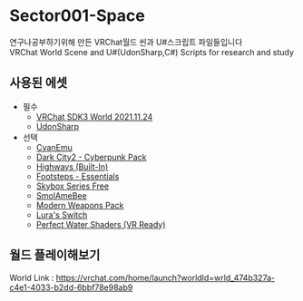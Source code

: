 # Sector001-Space

연구나공부하기위해 만든 VRChat월드 씬과 U#스크립트 파일들입니다  
VRChat World Scene and U#(UdonSharp,C#) Scripts for research and study

## 사용된 에셋
* 필수
  * [VRChat SDK3 World 2021.11.24](https://vrchat.com/home/download)
  * [UdonSharp](https://github.com/vrchat-community/UdonSharp)
* 선택
  * [CyanEmu](https://github.com/CyanLaser/CyanEmu)
  * [Dark City2 - Cyberpunk Pack](https://assetstore.unity.com/packages/3d/environments/sci-fi/dark-city2-cyberpunk-pack-133817)
  * [Highways (Built-In)](https://assetstore.unity.com/packages/3d/props/exterior/highways-built-in-176164)
  * [Footsteps - Essentials](https://assetstore.unity.com/packages/audio/sound-fx/foley/footsteps-essentials-189879)
  * [Skybox Series Free](https://assetstore.unity.com/packages/2d/textures-materials/sky/skybox-series-free-103633)
  * [SmolAmeBee](https://sketchfab.com/3d-models/smol-ame-bee-add6975128c24b5dabbf475b9fed797b)
  * [Modern Weapons Pack](https://assetstore.unity.com/packages/3d/props/guns/modern-weapons-pack-14233)
  * [Lura's Switch](https://booth.pm/ko/items/1969082)
  * [Perfect Water Shaders (VR Ready)](https://www.patreon.com/posts/32252234)

## 월드 플레이해보기
World Link : https://vrchat.com/home/launch?worldId=wrld_474b327a-c4e1-4033-b2dd-6bbf78e98ab9
